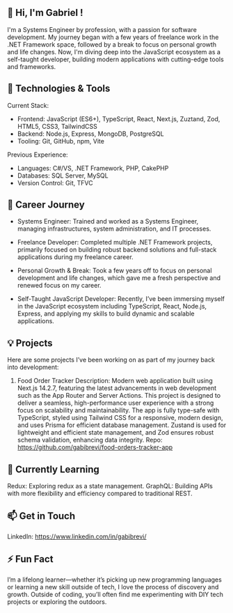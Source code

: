 
## 👋 Hi, I'm Gabriel !
I'm a Systems Engineer by profession, with a passion for software development. My journey began with a few years of freelance work in the .NET Framework space, followed by a break to focus on personal growth and life changes. Now, I'm diving deep into the JavaScript ecosystem as a self-taught developer, building modern applications with cutting-edge tools and frameworks.

## 🚀 Technologies & Tools
Current Stack:

- Frontend: JavaScript (ES6+), TypeScript, React, Next.js, Zuztand, Zod, HTML5, CSS3, TailwindCSS
- Backend: Node.js, Express, MongoDB, PostgreSQL
- Tooling: Git, GitHub, npm, Vite

Previous Experience:

- Languages: C#/VS, .NET Framework, PHP, CakePHP
- Databases: SQL Server, MySQL
- Version Control: Git, TFVC

## 💼 Career Journey
- Systems Engineer: Trained and worked as a Systems Engineer, managing infrastructures, system administration, and IT processes.

- Freelance Developer: Completed multiple .NET Framework projects, primarily focused on building robust backend solutions and full-stack applications during my freelance career.

- Personal Growth & Break: Took a few years off to focus on personal development and life changes, which gave me a fresh perspective and renewed focus on my career.

- Self-Taught JavaScript Developer: Recently, I’ve been immersing myself in the JavaScript ecosystem including TypeScript, React, Node.js, Express, and applying my skills to build dynamic and scalable applications.

## 💡 Projects
Here are some projects I’ve been working on as part of my journey back into development:

1. Food Order Tracker
Description: Modern web application built using Next.js 14.2.7, featuring the latest advancements in web development such as the App Router and Server Actions. This project is designed to deliver a seamless, high-performance user experience with a strong focus on scalability and maintainability. The app is fully type-safe with TypeScript, styled using Tailwind CSS for a responsive, modern design, and uses Prisma for efficient database management. Zustand is used for lightweight and efficient state management, and Zod ensures robust schema validation, enhancing data integrity.
Repo: https://github.com/gabibrevi/food-orders-tracker-app


## 🌱 Currently Learning
Redux: Exploring redux as a state management.
GraphQL: Building APIs with more flexibility and efficiency compared to traditional REST.

## 📫 Get in Touch
LinkedIn: https://www.linkedin.com/in/gabibrevi/

## ⚡ Fun Fact
I’m a lifelong learner—whether it’s picking up new programming languages or learning a new skill outside of tech, I love the process of discovery and growth. Outside of coding, you’ll often find me experimenting with DIY tech projects or exploring the outdoors.
